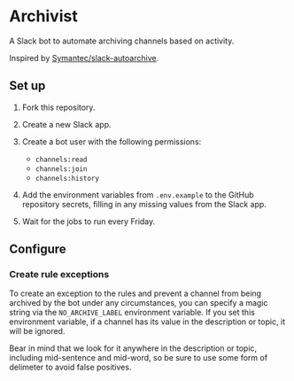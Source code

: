 # Archivist

A Slack bot to automate archiving channels based on activity.

Inspired by
[Symantec/slack-autoarchive](https://github.com/Symantec/slack-autoarchive).

## Set up

1. Fork this repository.

1. Create a new Slack app.

1. Create a bot user with the following permissions:

   - `channels:read`
   - `channels:join`
   - `channels:history`

1. Add the environment variables from `.env.example` to the GitHub repository
   secrets, filling in any missing values from the Slack app.

1. Wait for the jobs to run every Friday.

## Configure

### Create rule exceptions

To create an exception to the rules and prevent a channel from being archived by
the bot under any circumstances, you can specify a magic string via the
`NO_ARCHIVE_LABEL` environment variable. If you set this environment variable,
if a channel has its value in the description or topic, it will be ignored.

Bear in mind that we look for it anywhere in the description or topic, including
mid-sentence and mid-word, so be sure to use some form of delimeter to avoid
false positives.
